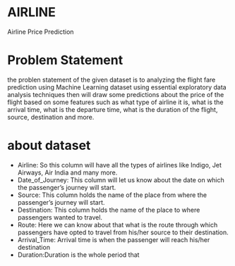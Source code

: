 # AIRLINE
Airline Price Prediction

# Problem Statement
 the problen statement of the given dataset is to  analyzing the flight fare prediction using Machine Learning dataset using essential exploratory data analysis techniques then will draw some predictions about the price of the flight based on some features such as what type of airline it is, what is the arrival time, what is the departure time, what is the duration of the flight, source, destination and more.
 
 # about dataset
 
* Airline: So this column will have all the types of airlines like Indigo, Jet Airways, Air India and many more.
* Date_of_Journey: This column will let us know about the date on which the passenger’s journey will start.
* Source: This column holds the name of the place from where the passenger’s journey will start.
* Destination: This column holds the name of the place to where passengers wanted to travel.
 * Route: Here we can know about that what is the route through which passengers have opted to travel from his/her source to their destination.
 * Arrival_Time: Arrival time is when the passenger will reach his/her destination
 * Duration:Duration is the whole period that 
